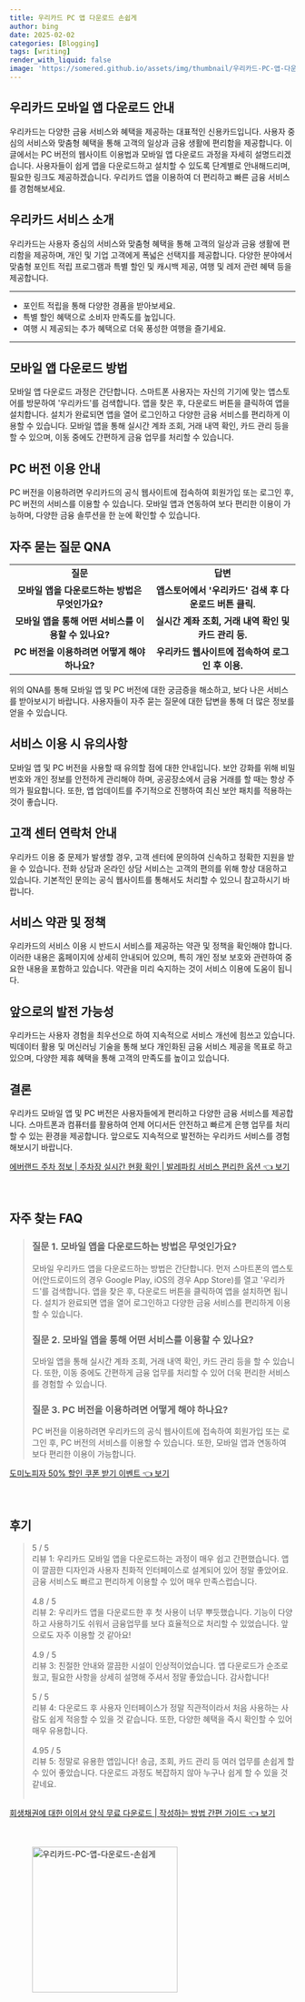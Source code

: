 ```yaml
---
title: 우리카드 PC 앱 다운로드 손쉽게
author: bing
date: 2025-02-02
categories: [Blogging]
tags: [writing]
render_with_liquid: false
image: 'https://somered.github.io/assets/img/thumbnail/우리카드-PC-앱-다운로드-손쉽게.webp'
---
```



<h2 id='우리카드 모바일 앱 다운로드 안내'>우리카드 모바일 앱 다운로드 안내</h2>

<p>우리카드는 다양한 금융 서비스와 혜택을 제공하는 대표적인 신용카드입니다. 사용자 중심의 서비스와 맞춤형 혜택을 통해 고객의 일상과 금융 생활에 편리함을 제공합니다. 이 글에서는 PC 버전의 웹사이트 이용법과 모바일 앱 다운로드 과정을 자세히 설명드리겠습니다. 사용자들이 쉽게 앱을 다운로드하고 설치할 수 있도록 단계별로 안내해드리며, 필요한 링크도 제공하겠습니다. 우리카드 앱을 이용하여 더 편리하고 빠른 금융 서비스를 경험해보세요.</p>

<h2 id='우리카드 서비스 소개'>우리카드 서비스 소개</h2>

<p>우리카드는 사용자 중심의 서비스와 맞춤형 혜택을 통해 고객의 일상과 금융 생활에 편리함을 제공하며, 개인 및 기업 고객에게 폭넓은 선택지를 제공합니다. 다양한 분야에서 맞춤형 포인트 적립 프로그램과 특별 할인 및 캐시백 제공, 여행 및 레저 관련 혜택 등을 제공합니다.</p>

<hr />

<ul>
    <li>포인트 적립을 통해 다양한 경품을 받아보세요.</li>
    <li>특별 할인 혜택으로 소비자 만족도를 높입니다.</li>
    <li>여행 시 제공되는 추가 혜택으로 더욱 풍성한 여행을 즐기세요.</li>
</ul>

<hr />

<h2 id='모바일 앱 다운로드 방법'>모바일 앱 다운로드 방법</h2>

<p>모바일 앱 다운로드 과정은 간단합니다. 스마트폰 사용자는 자신의 기기에 맞는 앱스토어를 방문하여 '우리카드'를 검색합니다. 앱을 찾은 후, 다운로드 버튼을 클릭하여 앱을 설치합니다. 설치가 완료되면 앱을 열어 로그인하고 다양한 금융 서비스를 편리하게 이용할 수 있습니다. 모바일 앱을 통해 실시간 계좌 조회, 거래 내역 확인, 카드 관리 등을 할 수 있으며, 이동 중에도 간편하게 금융 업무를 처리할 수 있습니다.</p>

<h2 id='PC 버전 이용 안내'>PC 버전 이용 안내</h2>

<p>PC 버전을 이용하려면 우리카드의 공식 웹사이트에 접속하여 회원가입 또는 로그인 후, PC 버전의 서비스를 이용할 수 있습니다. 모바일 앱과 연동하여 보다 편리한 이용이 가능하며, 다양한 금융 솔루션을 한 눈에 확인할 수 있습니다.</p>

<h2 id='자주 묻는 질문 QNA'>자주 묻는 질문 QNA</h2>

<table>
    <tr>
        <td style="text-align: center; height: 17px;"><b>질문</b></td>
        <td style="text-align: center; height: 17px;"><b>답변</b></td>
    </tr>
    <tr>
        <td style="text-align: center; height: 17px;"><b>모바일 앱을 다운로드하는 방법은 무엇인가요?</b></td>
        <td style="text-align: center; height: 17px;"><b>앱스토어에서 '우리카드' 검색 후 다운로드 버튼 클릭.</b></td>
    </tr>
    <tr>
        <td style="text-align: center; height: 17px;"><b>모바일 앱을 통해 어떤 서비스를 이용할 수 있나요?</b></td>
        <td style="text-align: center; height: 17px;"><b>실시간 계좌 조회, 거래 내역 확인 및 카드 관리 등.</b></td>
    </tr>
    <tr>
        <td style="text-align: center; height: 17px;"><b>PC 버전을 이용하려면 어떻게 해야 하나요?</b></td>
        <td style="text-align: center; height: 17px;"><b>우리카드 웹사이트에 접속하여 로그인 후 이용.</b></td>
    </tr>
</table>

<p>위의 QNA를 통해 모바일 앱 및 PC 버전에 대한 궁금증을 해소하고, 보다 나은 서비스를 받아보시기 바랍니다. 사용자들이 자주 묻는 질문에 대한 답변을 통해 더 많은 정보를 얻을 수 있습니다.</p>

<h2 id='서비스 이용 시 유의사항'>서비스 이용 시 유의사항</h2>

<p>모바일 앱 및 PC 버전을 사용할 때 유의할 점에 대한 안내입니다. 보안 강화를 위해 비밀번호와 개인 정보를 안전하게 관리해야 하며, 공공장소에서 금융 거래를 할 때는 항상 주의가 필요합니다. 또한, 앱 업데이트를 주기적으로 진행하여 최신 보안 패치를 적용하는 것이 좋습니다.</p>

<h2 id='고객 센터 연락처 안내'>고객 센터 연락처 안내</h2>

<p>우리카드 이용 중 문제가 발생할 경우, 고객 센터에 문의하여 신속하고 정확한 지원을 받을 수 있습니다. 전화 상담과 온라인 상담 서비스는 고객의 편의를 위해 항상 대응하고 있습니다. 기본적인 문의는 공식 웹사이트를 통해서도 처리할 수 있으니 참고하시기 바랍니다.</p>

<h2 id='서비스 약관 및 정책'>서비스 약관 및 정책</h2>

<p>우리카드의 서비스 이용 시 반드시 서비스를 제공하는 약관 및 정책을 확인해야 합니다. 이러한 내용은 홈페이지에 상세히 안내되어 있으며, 특히 개인 정보 보호와 관련하여 중요한 내용을 포함하고 있습니다. 약관을 미리 숙지하는 것이 서비스 이용에 도움이 됩니다.</p>

<h2 id='앞으로의 발전 가능성'>앞으로의 발전 가능성</h2>

<p>우리카드는 사용자 경험을 최우선으로 하여 지속적으로 서비스 개선에 힘쓰고 있습니다. 빅데이터 활용 및 머신러닝 기술을 통해 보다 개인화된 금융 서비스 제공을 목표로 하고 있으며, 다양한 제휴 혜택을 통해 고객의 만족도를 높이고 있습니다.</p>

<h2 id='결론'>결론</h2>

<p>우리카드 모바일 앱 및 PC 버전은 사용자들에게 편리하고 다양한 금융 서비스를 제공합니다. 스마트폰과 컴퓨터를 활용하여 언제 어디서든 안전하고 빠르게 은행 업무를 처리할 수 있는 환경을 제공합니다. 앞으로도 지속적으로 발전하는 우리카드 서비스를 경험해보시기 바랍니다.</p>


<p><a class="click-button" title="에버랜드 주차 정보 | 주차장 실시간 현황 확인 | 발레파킹 서비스 편리한 옵션" href="https://somered.github.io/posts/%EC%97%90%EB%B2%84%EB%9E%9C%EB%93%9C-%EC%A3%BC%EC%B0%A8-%EC%A0%95%EB%B3%B4-%EC%A3%BC%EC%B0%A8%EC%9E%A5-%EC%8B%A4%EC%8B%9C%EA%B0%84-%ED%98%84%ED%99%A9-%ED%99%95%EC%9D%B8-%EB%B0%9C%EB%A0%88%ED%8C%8C%ED%82%B9-%EC%84%9C%EB%B9%84%EC%8A%A4-%ED%8E%B8%EB%A6%AC%ED%95%9C-%EC%98%B5%EC%85%98/" rel="dofollow">에버랜드 주차 정보 | 주차장 실시간 현황 확인 | 발레파킹 서비스 편리한 옵션 👈 보기</a></p><br>
<h2 id='자주_찾는_FAQ'>자주 찾는 FAQ</h2>
<div itemscope="" itemtype="https://schema.org/FAQPage">
<blockquote>
<div itemscope="" itemprop="mainEntity" itemtype="https://schema.org/Question">
<h3 itemprop="name">질문 1. 모바일 앱을 다운로드하는 방법은 무엇인가요?</h3>
<div itemscope="" itemprop="acceptedAnswer" itemtype="https://schema.org/Answer">
<span itemprop="text">
<p>모바일 우리카드 앱을 다운로드하는 방법은 간단합니다. 먼저 스마트폰의 앱스토어(안드로이드의 경우 Google Play, iOS의 경우 App Store)를 열고 '우리카드'를 검색합니다. 앱을 찾은 후, 다운로드 버튼을 클릭하여 앱을 설치하면 됩니다. 설치가 완료되면 앱을 열어 로그인하고 다양한 금융 서비스를 편리하게 이용할 수 있습니다.</p>
</span>
</div>
</div>
<div itemscope="" itemprop="mainEntity" itemtype="https://schema.org/Question">
<h3 itemprop="name">질문 2. 모바일 앱을 통해 어떤 서비스를 이용할 수 있나요?</h3>
<div itemscope="" itemprop="acceptedAnswer" itemtype="https://schema.org/Answer">
<span itemprop="text">
<p>모바일 앱을 통해 실시간 계좌 조회, 거래 내역 확인, 카드 관리 등을 할 수 있습니다. 또한, 이동 중에도 간편하게 금융 업무를 처리할 수 있어 더욱 편리한 서비스를 경험할 수 있습니다.</p>
</span>
</div>
</div>
<div itemscope="" itemprop="mainEntity" itemtype="https://schema.org/Question">
<h3 itemprop="name">질문 3. PC 버전을 이용하려면 어떻게 해야 하나요?</h3>
<div itemscope="" itemprop="acceptedAnswer" itemtype="https://schema.org/Answer">
<span itemprop="text">
<p>PC 버전을 이용하려면 우리카드의 공식 웹사이트에 접속하여 회원가입 또는 로그인 후, PC 버전의 서비스를 이용할 수 있습니다. 또한, 모바일 앱과 연동하여 보다 편리한 이용이 가능합니다.</p>
</span>
</div>
</div>
</blockquote>
</div>
<p><a class="click-button" title="도미노피자 50% 할인 쿠폰 받기 이벤트" href="https://somered.github.io/posts/%EB%8F%84%EB%AF%B8%EB%85%B8%ED%94%BC%EC%9E%90-50-%ED%95%A0%EC%9D%B8-%EC%BF%A0%ED%8F%B0-%EB%B0%9B%EA%B8%B0-%EC%9D%B4%EB%B2%A4%ED%8A%B8/" rel="dofollow">도미노피자 50% 할인 쿠폰 받기 이벤트 👈 보기</a></p><br>
<h2 id='후기'>후기</h2>
<div itemscope itemtype="https://schema.org/Product">
  <blockquote>
  <div itemprop="review" itemscope itemtype="https://schema.org/Review">
      <div itemprop="reviewRating" itemscope itemtype="https://schema.org/Rating"> <span itemprop="ratingValue">5</span> / <span itemprop="bestRating">5</span> </div>
      <span itemprop="reviewBody">리뷰 1: 우리카드 모바일 앱을 다운로드하는 과정이 매우 쉽고 간편했습니다. 앱이 깔끔한 디자인과 사용자 친화적 인터페이스로 설계되어 있어 정말 좋았어요. 금융 서비스도 빠르고 편리하게 이용할 수 있어 매우 만족스럽습니다.</span>
  </div>
  <br>
  <div itemprop="review" itemscope itemtype="https://schema.org/Review">
      <div itemprop="reviewRating" itemscope itemtype="https://schema.org/Rating"> <span itemprop="ratingValue">4.8</span> / <span itemprop="bestRating">5</span> </div>
      <span itemprop="reviewBody">리뷰 2: 우리카드 앱을 다운로드한 후 첫 사용이 너무 뿌듯했습니다. 기능이 다양하고 사용하기도 쉬워서 금융업무를 보다 효율적으로 처리할 수 있었습니다. 앞으로도 자주 이용할 것 같아요!</span>
  </div>
  <br>
  <div itemprop="review" itemscope itemtype="https://schema.org/Review">
      <div itemprop="reviewRating" itemscope itemtype="https://schema.org/Rating"> <span itemprop="ratingValue">4.9</span> / <span itemprop="bestRating">5</span> </div>
      <span itemprop="reviewBody">리뷰 3: 친절한 안내와 깔끔한 시설이 인상적이었습니다. 앱 다운로드가 순조로웠고, 필요한 사항을 상세히 설명해 주셔서 정말 좋았습니다. 감사합니다!</span>
  </div>
  <br>
  <div itemprop="review" itemscope itemtype="https://schema.org/Review">
      <div itemprop="reviewRating" itemscope itemtype="https://schema.org/Rating"> <span itemprop="ratingValue">5</span> / <span itemprop="bestRating">5</span> </div>
      <span itemprop="reviewBody">리뷰 4: 다운로드 후 사용자 인터페이스가 정말 직관적이라서 처음 사용하는 사람도 쉽게 적응할 수 있을 것 같습니다. 또한, 다양한 혜택을 즉시 확인할 수 있어 매우 유용합니다.</span>
  </div>
  <br>
  <div itemprop="review" itemscope itemtype="https://schema.org/Review">
      <div itemprop="reviewRating" itemscope itemtype="https://schema.org/Rating"> <span itemprop="ratingValue">4.95</span> / <span itemprop="bestRating">5</span> </div>
      <span itemprop="reviewBody">리뷰 5: 정말로 유용한 앱입니다! 송금, 조회, 카드 관리 등 여러 업무를 손쉽게 할 수 있어 좋았습니다. 다운로드 과정도 복잡하지 않아 누구나 쉽게 할 수 있을 것 같네요.</span>
  </div>
  <br>
  </blockquote>
</div>
<p><a class="click-button" title="회생채권에 대한 이의서 양식 무료 다운로드 | 작성하는 방법 간편 가이드" href="https://somered.github.io/posts/%ED%9A%8C%EC%83%9D%EC%B1%84%EA%B6%8C%EC%97%90-%EB%8C%80%ED%95%9C-%EC%9D%B4%EC%9D%98%EC%84%9C-%EC%96%91%EC%8B%9D-%EB%AC%B4%EB%A3%8C-%EB%8B%A4%EC%9A%B4%EB%A1%9C%EB%93%9C-%EC%9E%91%EC%84%B1%ED%95%98%EB%8A%94-%EB%B0%A9%EB%B2%95-%EA%B0%84%ED%8E%B8-%EA%B0%80%EC%9D%B4%EB%93%9C/" rel="dofollow">회생채권에 대한 이의서 양식 무료 다운로드 | 작성하는 방법 간편 가이드 👈 보기</a></p><br>
<figure class="image"><img src="https://somered.github.io/assets/img/thumbnail/우리카드-PC-앱-다운로드-손쉽게.webp" alt="우리카드-PC-앱-다운로드-손쉽게" width="256" height="256"></figure>